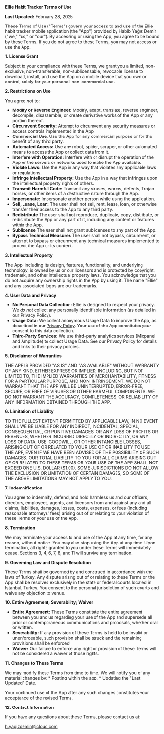 **Ellie Habit Tracker Terms of Use**

**Last Updated:** February 28, 2025

These Terms of Use ("Terms") govern your access to and use of the Ellie habit tracker mobile application (the "App") provided by Habib Yağız Demir ("we," "us," or "our"). By accessing or using the App, you agree to be bound by these Terms. If you do not agree to these Terms, you may not access or use the App.

**1. License Grant**

Subject to your compliance with these Terms, we grant you a limited, non-exclusive, non-transferable, non-sublicensable, revocable license to download, install, and use the App on a mobile device that you own or control, solely for your personal, non-commercial use.

**2. Restrictions on Use**

You agree *not* to:

*   **Modify or Reverse Engineer:** Modify, adapt, translate, reverse engineer, decompile, disassemble, or create derivative works of the App or any portion thereof.
*   **Circumvent Security:** Attempt to circumvent any security measures or access controls implemented in the App.
*   **Commercial Use:** Use the App for any commercial purpose or for the benefit of any third party.
*   **Automated Access:** Use any robot, spider, scraper, or other automated means to access the App or collect data from it.
*   **Interfere with Operation:** Interfere with or disrupt the operation of the App or the servers or networks used to make the App available.
*   **Violate Laws:** Use the App in any way that violates any applicable laws or regulations.
*   **Infringe Intellectual Property:** Use the App in a way that infringes upon the intellectual property rights of others.
*   **Transmit Harmful Code:** Transmit any viruses, worms, defects, Trojan horses, or other items of a destructive nature through the App.
* **Impersonate:** Impersonate another person while using the application.
* **Sell, Lease, Loan:** The user shall not sell, rent, lease, loan, or otherwise transfer their access to the App to any third party.
* **Redistribute** The user shall not reproduce, duplicate, copy, distribute, or redistribute the App or any part of it, including any content or features within the App.
* **Sublicense** The user shall not grant sublicenses to any part of the App.
* **Bypass Technical Measures** The user shall not bypass, circumvent, or attempt to bypass or circumvent any technical measures implemented to protect the App or its content.

**3. Intellectual Property**

The App, including its design, features, functionality, and underlying technology, is owned by us or our licensors and is protected by copyright, trademark, and other intellectual property laws.  You acknowledge that you do not acquire any ownership rights in the App by using it. The name "Ellie" and any associated logos are our trademarks.

**4. User Data and Privacy**

*   **No Personal Data Collection:** Ellie is designed to respect your privacy. We *do not* collect any personally identifiable information (as detailed in our Privacy Policy).
*   **Usage Data:** We collect anonymous Usage Data to improve the App, as described in our [Privacy Policy](http://yagizdemir.me/ellie/privacy_policy).  Your use of the App constitutes your consent to this data collection.
*   **Third-Party Services:** We use third-party analytics services (Mixpanel and Amplitude) to collect Usage Data.  See our Privacy Policy for details and links to their privacy policies.

**5. Disclaimer of Warranties**

THE APP IS PROVIDED "AS IS" AND "AS AVAILABLE" WITHOUT WARRANTY OF ANY KIND, EITHER EXPRESS OR IMPLIED, INCLUDING, BUT NOT LIMITED TO, THE IMPLIED WARRANTIES OF MERCHANTABILITY, FITNESS FOR A PARTICULAR PURPOSE, AND NON-INFRINGEMENT. WE DO NOT WARRANT THAT THE APP WILL BE UNINTERRUPTED, ERROR-FREE, SECURE, OR FREE OF VIRUSES OR OTHER HARMFUL COMPONENTS. WE DO NOT WARRANT THE ACCURACY, COMPLETENESS, OR RELIABILITY OF ANY INFORMATION OBTAINED THROUGH THE APP.

**6. Limitation of Liability**

TO THE FULLEST EXTENT PERMITTED BY APPLICABLE LAW, IN NO EVENT SHALL WE BE LIABLE FOR ANY INDIRECT, INCIDENTAL, SPECIAL, CONSEQUENTIAL, OR PUNITIVE DAMAGES, OR ANY LOSS OF PROFITS OR REVENUES, WHETHER INCURRED DIRECTLY OR INDIRECTLY, OR ANY LOSS OF DATA, USE, GOODWILL, OR OTHER INTANGIBLE LOSSES, ARISING OUT OF OR RELATED TO YOUR USE OF OR INABILITY TO USE THE APP, EVEN IF WE HAVE BEEN ADVISED OF THE POSSIBILITY OF SUCH DAMAGES. OUR TOTAL LIABILITY TO YOU FOR ALL CLAIMS ARISING OUT OF OR RELATED TO THESE TERMS OR YOUR USE OF THE APP SHALL NOT EXCEED ONE U.S. DOLLAR ($1.00). SOME JURISDICTIONS DO NOT ALLOW THE EXCLUSION OR LIMITATION OF CERTAIN DAMAGES, SO SOME OF THE ABOVE LIMITATIONS MAY NOT APPLY TO YOU.

**7. Indemnification**

You agree to indemnify, defend, and hold harmless us and our officers, directors, employees, agents, and licensors from and against any and all claims, liabilities, damages, losses, costs, expenses, or fees (including reasonable attorneys' fees) arising out of or relating to your violation of these Terms or your use of the App.

**8. Termination**

We may terminate your access to and use of the App at any time, for any reason, without notice. You may also stop using the App at any time. Upon termination, all rights granted to you under these Terms will immediately cease. Sections 3, 4, 6, 7, 8, and 11 will survive any termination.

**9. Governing Law and Dispute Resolution**

These Terms shall be governed by and construed in accordance with the laws of Turkey. Any dispute arising out of or relating to these Terms or the App shall be resolved exclusively in the state or federal courts located in Istanbul, Turkey. You consent to the personal jurisdiction of such courts and waive any objection to venue.

**10. Entire Agreement; Severability; Waiver**

*   **Entire Agreement:** These Terms constitute the entire agreement between you and us regarding your use of the App and supersede all prior or contemporaneous communications and proposals, whether oral or written.
*   **Severability:** If any provision of these Terms is held to be invalid or unenforceable, such provision shall be struck and the remaining provisions shall be enforced.
*   **Waiver:** Our failure to enforce any right or provision of these Terms will not be considered a waiver of those rights.

**11. Changes to These Terms**

We may modify these Terms from time to time. We will notify you of any material changes by:
    * Posting within the app.
    * Updating the "Last Updated" Date.

Your continued use of the App after any such changes constitutes your acceptance of the revised Terms.

**12. Contact Information**

If you have any questions about these Terms, please contact us at:

h.yagizdemir@icloud.com
